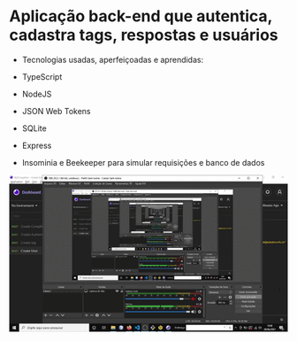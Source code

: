 # Aplicação back-end que autentica, cadastra tags, respostas e usuários
* Tecnologias usadas, aperfeiçoadas e aprendidas: 

* TypeScript
* NodeJS
* JSON Web Tokens
* SQLite
* Express
* Insominia e Beekeeper para simular requisições e banco de dados

<img src="/demo/demo.gif">
